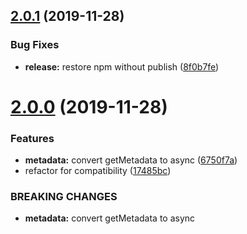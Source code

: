 ## [2.0.1](https://github.com/BBVAEngineering/ember-cli-bugsnag/compare/v2.0.0...v2.0.1) (2019-11-28)


### Bug Fixes

* **release:** restore npm without publish ([8f0b7fe](https://github.com/BBVAEngineering/ember-cli-bugsnag/commit/8f0b7fe7fab76812c6c8d6c2b85cb027e4d2a6f1))

# [2.0.0](https://github.com/BBVAEngineering/ember-cli-bugsnag/compare/v1.4.1...v2.0.0) (2019-11-28)


### Features

* **metadata:** convert getMetadata to async ([6750f7a](https://github.com/BBVAEngineering/ember-cli-bugsnag/commit/6750f7a4af5bafffe2b81d952109c6bc18730d71))
* refactor for compatibility ([17485bc](https://github.com/BBVAEngineering/ember-cli-bugsnag/commit/17485bcd549d87a62ea20b1c8ddd023f85e9cb73))


### BREAKING CHANGES

* **metadata:** convert getMetadata to async
